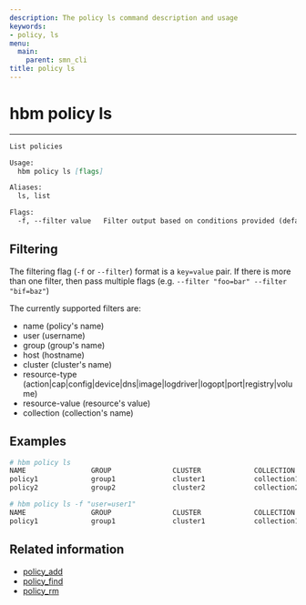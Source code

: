 ```yaml
---
description: The policy ls command description and usage
keywords:
- policy, ls
menu:
  main:
    parent: smn_cli
title: policy ls
---
```


# hbm policy ls
***

```markdown
List policies

Usage:
  hbm policy ls [flags]

Aliases:
  ls, list

Flags:
  -f, --filter value   Filter output based on conditions provided (default [])
```

## Filtering

The filtering flag (`-f` or `--filter`) format is a `key=value` pair. If there is more
than one filter, then pass multiple flags (e.g. `--filter "foo=bar" --filter "bif=baz"`)

The currently supported filters are:

* name (policy's name)
* user (username)
* group (group's name)
* host (hostname)
* cluster (cluster's name)
* resource-type (action|cap|config|device|dns|image|logdriver|logopt|port|registry|volume)
* resource-value (resource's value)
* collection (collection's name)

## Examples

```bash
# hbm policy ls
NAME                GROUP               CLUSTER             COLLECTION
policy1             group1              cluster1            collection1
policy2             group2              cluster2            collection2
```

```bash
# hbm policy ls -f "user=user1"
NAME                GROUP               CLUSTER             COLLECTION
policy1             group1              cluster1            collection1
```
## Related information

* [policy_add](policy_add.md)
* [policy_find](policy_find.md)
* [policy_rm](policy_rm.md)
